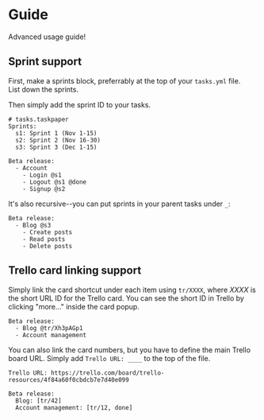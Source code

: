 Guide
=====

Advanced usage guide!

Sprint support
--------------

First, make a sprints block, preferrably at the top of your `tasks.yml` file.  
List down the sprints.

Then simply add the sprint ID to your tasks.

    # tasks.taskpaper
    Sprints:
      s1: Sprint 1 (Nov 1-15)
      s2: Sprint 2 (Nov 16-30)
      s3: Sprint 3 (Dec 1-15)

    Beta release:
      - Account
        - Login @s1
        - Logout @s1 @done
        - Signup @s2

It's also recursive--you can put sprints in your parent tasks under `_`:

    Beta release:
      - Blog @s3
        - Create posts
        - Read posts
        - Delete posts

Trello card linking support
---------------------------

Simply link the card shortcut under each item using `tr/XXXX`, where *XXXX* is 
the short URL ID for the Trello card. You can see the short ID in Trello by 
clicking "more..." inside the card popup.

    Beta release:
      - Blog @tr/Xh3pAGp1
      - Account management

You can also link the card numbers, but you have to define the main Trello board 
URL. Simply add `Trello URL: ____` to the top of the file.


    Trello URL: https://trello.com/board/trello-resources/4f84a60f0cbdcb7e7d40e099

    Beta release:
      Blog: [tr/42]
      Account management: [tr/12, done]

